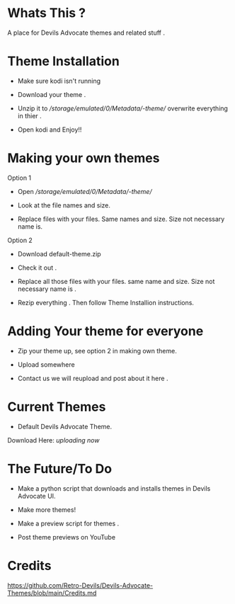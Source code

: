 # Whats This ? 

A place for Devils Advocate themes and related stuff .


# Theme Installation 

- Make sure kodi isn't running

- Download your theme .

- Unzip it to */storage/emulated/0/Metadata/-theme/* overwrite everything in thier .

- Open kodi and Enjoy!!

# Making your own themes 

Option 1

- Open */storage/emulated/0/Metadata/-theme/* 

- Look at the file names and size. 

- Replace files with your files. Same names and size. Size not necessary name is.

Option 2 

- Download default-theme.zip 

- Check it out . 

- Replace all those files with your files. same name and size. Size not necessary name is .

- Rezip everything . Then follow Theme Installion instructions.


# Adding Your theme for everyone 

- Zip your theme up, see option 2 in making own theme. 

- Upload somewhere 

- Contact us we will reupload and post about it here .


# Current Themes 

- Default Devils Advocate Theme. 

Download Here: *uploading now*



# The Future/To Do 

- Make a python script that downloads and installs themes in Devils Advocate UI.

- Make more themes! 

- Make a preview script for themes .

- Post theme previews on YouTube  


# Credits

https://github.com/Retro-Devils/Devils-Advocate-Themes/blob/main/Credits.md

